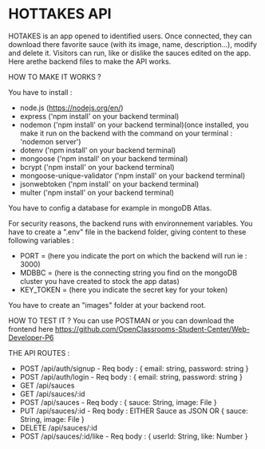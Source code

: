 # HOTTAKES API

HOTAKES is an app opened to identified users. Once connected, they can download there favorite sauce (with its image, name, description...), modify and delete it. 
Visitors can run, like or dislike the sauces edited on the app.
Here arethe backend files to make the API works.

HOW TO MAKE IT WORKS ?

You have to install :
- node.js (https://nodejs.org/en/)
- express ('npm install' on your backend terminal)
- nodemon ('npm install' on your backend terminal)(once installed, you make it run on the backend with the command on your terminal : 'nodemon server')
- dotenv ('npm install' on your backend terminal)
- mongoose ('npm install' on your backend terminal)
- bcrypt ('npm install' on your backend terminal)
- mongoose-unique-validator ('npm install' on your backend terminal)
- jsonwebtoken ('npm install' on your backend terminal)
- multer ('npm install' on your backend terminal)

You have to config a database for example in mongoDB Atlas.

For security reasons, the backend runs with environnement variables.
You have to create a ".env" file in the backend folder, giving content to these following variables :
- PORT = (here you indicate the port on which the backend will run ie : 3000)
- MDBBC = (here is the connecting string you find on the mongoDB cluster you have created to stock the app datas)
- KEY_TOKEN = (here you indicate the secret key for your token)

You have to create an "images" folder at your backend root.

HOW TO TEST IT ?
You can use POSTMAN or you can download the frontend here https://github.com/OpenClassrooms-Student-Center/Web-Developer-P6

THE API ROUTES :
- POST /api/auth/signup
        - Req body : { email: string, password: string }
- POST /api/auth/login
        - Req body : { email: string, password: string }
- GET /api/sauces
- GET /api/sauces/:id
- POST /api/sauces
        - Req body : { sauce: String, image: File }
- PUT /api/sauces/:id
        - Req body : EITHER Sauce as JSON OR { sauce: String, image: File }
- DELETE /api/sauces/:id
- POST /api/sauces/:id/like
        - Req body : { userId: String, like: Number }

